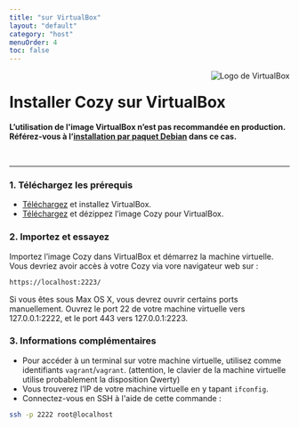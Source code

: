 ```yaml
---
title: "sur VirtualBox"
layout: "default"
category: "host"
menuOrder: 4
toc: false
---
```



<div style="height: 0; overflow: shown; text-align: right">
<img alt="Logo de VirtualBox" src="/assets/images/virtualbox-logo.png">
</div>

# Installer Cozy sur VirtualBox

**L’utilisation de l'image VirtualBox n’est pas recommandée en production.**    
**Référez-vous à l’[installation par paquet Debian](install-on-debian.html) dans ce cas.**

<br>

---

<h3>1. Téléchargez les prérequis</h3>

* [Téléchargez](https://www.virtualbox.org/wiki/Downloads) et installez VirtualBox.
* [Téléchargez](https://files.cozycloud.cc/cozy/virtualbox-cozycloud-latest.zip) et dézippez l’image Cozy pour VirtualBox.

<h3>2. Importez et essayez</h3>

Importez l’image Cozy dans VirtualBox et démarrez la machine virtuelle.
Vous devriez avoir accès à votre Cozy via vore navigateur web sur :

```bash
https://localhost:2223/
```

Si vous êtes sous Max OS X, vous devrez ouvrir certains ports manuellement.
Ouvrez le port 22 de votre machine virtuelle vers 127.0.0.1:2222, et le port 443 vers 127.0.0.1:2223.

<h3>3. Informations complémentaires</h3>

* Pour accéder à un terminal sur votre machine virtuelle, utilisez comme identifiants `vagrant`/`vagrant`. (attention, le clavier de la machine virtuelle utilise probablement la disposition Qwerty)
* Vous trouverez l’IP de votre machine virtuelle en y tapant `ifconfig`.
* Connectez-vous en SSH à l'aide de cette commande :

```bash
ssh -p 2222 root@localhost
```
